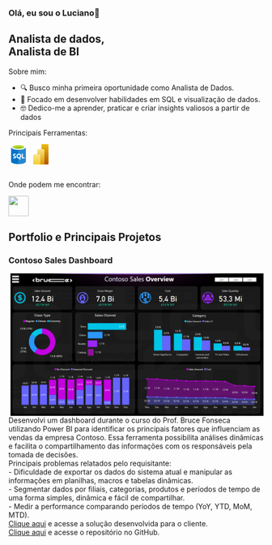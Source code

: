 ### Olá, eu sou o Luciano👋

## Analista de dados,  <br> Analista de BI

Sobre mim:

- 🔍 Busco minha primeira oportunidade como Analista de Dados.
- 🚀 Focado em desenvolver habilidades em SQL e visualização de dados.
- 🤓 Dedico-me a aprender, praticar e criar insights valiosos a partir de dados

Principais Ferramentas:

<div style="display: inline_block">
  <img align="center" alt="SQL" height="40" width="40" src="https://github.com/BruceFonseca/ferramentas/blob/main/logo.png?raw=true">
  <img align="center" alt="Power BI" height="40" width="40" src="https://github.com/BruceFonseca/ferramentas/blob/main/1200px-New_Power_BI_Logo.svg.png?raw=true">
</div>

<br>


Onde podem me encontrar:
<div>
  <a href="https://www.linkedin.com/in/luciano-santanna-89595a200/">
    <img align="center" alt="" height="40" width="40" src="https://github.com/LucianoSantanna/Portfolio/blob/main/social%20icons/linkedin.png?raw=true">
  </a>
</div>

##

## Portfolio e Principais Projetos
### Contoso Sales Dashboard
<img align="right" width="500"  src="https://github.com/LucianoSantanna/ContosoPortfolio/blob/main/IMAGENS/Dashboard.png?raw=true">
Desenvolvi um dashboard durante o curso do Prof. Bruce Fonseca utilizando Power BI para identificar os principais fatores que influenciam as vendas da empresa Contoso. Essa ferramenta possibilita análises dinâmicas e facilita o compartilhamento das informações com os responsáveis pela tomada de decisões.<br>
Principais problemas relatados pelo requisitante:<br>
- Dificuldade de exportar os dados do sistema atual e manipular as informações em planilhas, macros e tabelas dinâmicas.<br>
- Segmentar dados por filiais, categorias, produtos e períodos de tempo de uma forma simples, dinâmica e fácil de compartilhar.<br>
- Medir a performance comparando períodos de tempo (YoY, YTD, MoM, MTD).
<br>
<a href="https://app.powerbi.com/view?r=eyJrIjoiOGExODk4ZjktODYwNC00MzdhLWExMzAtYTA5MTA4MmEzOGZmIiwidCI6ImUyNDJkYTI1LTQ2YWQtNGFkOC1iYTM4LTFkZDAzZDgwNzdjMCJ9" target="_blank">Clique aqui</a> e acesse a solução desenvolvida para o cliente.
<br>
<a href="https://github.com/LucianoSantanna/ContosoPortfolio" target="_blank">Clique aqui</a> e acesse o repositório no GitHub.

<br><br>
